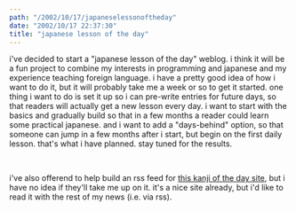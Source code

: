 ```yaml
---
path: "/2002/10/17/japaneselessonoftheday" 
date: "2002/10/17 22:37:30" 
title: "japanese lesson of the day" 
---
```

<p>i've decided to start a "japanese lesson of the day" weblog. i think it will be a fun project to combine my interests in programming and japanese and my experience teaching foreign language. i have a pretty good idea of how i want to do it, but it will probably take me a week or so to get it started. one thing i want to do is set it up so i can pre-write entries for future days, so that readers will actually get a new lesson every day. i want to start with the basics and gradually build so that in a few months a reader could learn some practical japanese. and i want to add a "days-behind" option, so that someone can jump in a few months after i start, but begin on the first daily lesson. that's what i have planned. stay tuned for the results.</p><br><p>i've also offerend to help build an rss feed for <a href="http://ieeecs.ece.utexas.edu/~tree/kotd/modules.php?name=Kanji&amp;file=todays_kanji">this kanji of the day site</a>, but i have no idea if they'll take me up on it. it's a nice site already, but i'd like to read it with the rest of my news (i.e. via rss).</p>